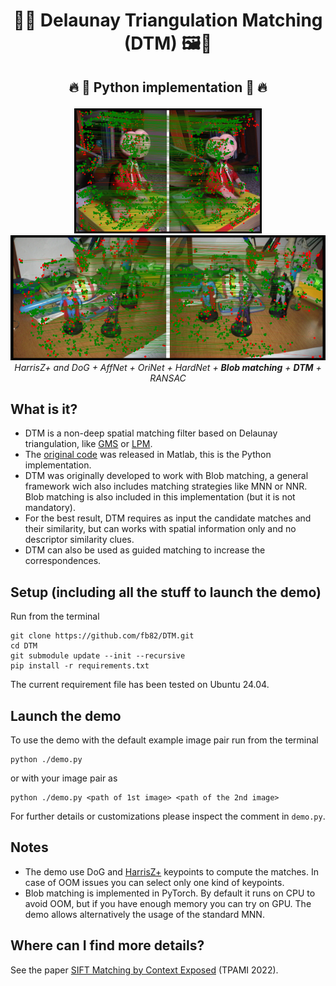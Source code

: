 <h1 align="center">🙈📐 Delaunay Triangulation Matching (DTM) 🖼️👀</h1>

<p align="center">
  <h2 align="center"><p>
    🔥 🐍 Python implementation </a> 🐍 🔥
  </p></h2>

<p align="center">
    <img src="https://github.com/fb82/DTM/blob/main/data/out/ET.jpg" alt="example" height=200>
    <img src="https://github.com/fb82/DTM/blob/main/data/out/DC.jpg" alt="example" height=200>
    <br>
    <em>HarrisZ+ and DoG + AffNet + OriNet + HardNet + <b>Blob matching</b> + <b>DTM</b> + RANSAC</em>
</p>

## What is it?
+ DTM is a non-deep spatial matching filter based on Delaunay triangulation, like [GMS](https://github.com/JiawangBian/GMS-Feature-Matcher) or [LPM](https://github.com/jiayi-ma/LPM?tab=readme-ov-file).
+ The [original code](https://sites.google.com/view/fbellavia/research/blob_dtm) was released in Matlab, this is the Python implementation.
+ DTM was originally developed to work with Blob matching, a general framework wich also includes matching strategies like MNN or NNR. Blob matching is also included in this implementation (but it is not mandatory).
+ For the best result, DTM requires as input the candidate matches and their similarity, but can works with spatial information only and no descriptor similarity clues.
+ DTM can also be used as guided matching to increase the correspondences. 

## Setup (including all the stuff to launch the demo)
Run from the terminal
```
git clone https://github.com/fb82/DTM.git
cd DTM
git submodule update --init --recursive
pip install -r requirements.txt
```
The current requirement file has been tested on Ubuntu 24.04. 

## Launch the demo
To use the demo with the default example image pair run from the terminal 
```
python ./demo.py
```
or with your image pair as
```
python ./demo.py <path of 1st image> <path of the 2nd image>
```
For further details or customizations please inspect the comment in ``demo.py``.

## Notes
+ The demo use DoG and [HarrisZ+](https://github.com/fb82/HarrisZ) keypoints to compute the matches. In case of OOM issues you can select only one kind of keypoints.
+ Blob matching is implemented in PyTorch. By default it runs on CPU to avoid OOM, but if you have enough memory you can try on GPU. The demo allows alternatively the usage of the standard MNN.

## Where can I find more details?
See the paper [SIFT Matching by Context Exposed](https://arxiv.org/abs/2106.09584) (TPAMI 2022).
